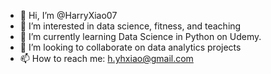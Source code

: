 - 👋 Hi, I’m @HarryXiao07
- 👀 I’m interested in data science, fitness, and teaching
- 🌱 I’m currently learning Data Science in Python on Udemy.
- 💞️ I’m looking to collaborate on data analytics projects
- 📫 How to reach me: h.yhxiao@gmail.com

<!---
HarryXiao07/HarryXiao07 is a ✨ special ✨ repository because its `README.md` (this file) appears on your GitHub profile.
You can click the Preview link to take a look at your changes.
--->
